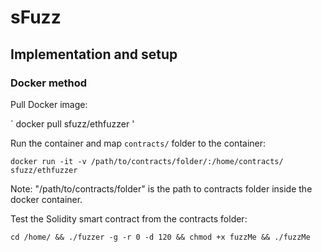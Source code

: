 # sFuzz 
## Implementation and setup 

### Docker method

Pull Docker image:

` docker pull sfuzz/ethfuzzer '

Run the container and map ` contracts/ ` folder to the container:

` docker run -it -v /path/to/contracts/folder/:/home/contracts/ sfuzz/ethfuzzer `

Note: "/path/to/contracts/folder" is the path to contracts folder inside the docker container.

Test the Solidity smart contract from the contracts folder: 

` cd /home/ && ./fuzzer -g -r 0 -d 120 && chmod +x fuzzMe && ./fuzzMe `
